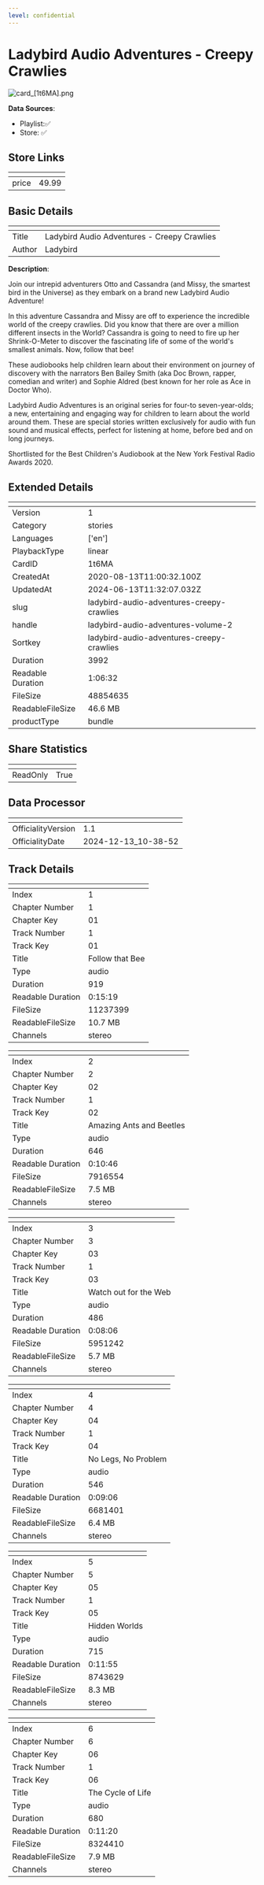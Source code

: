 ```yaml
---
level: confidential
---
```

# Ladybird Audio Adventures - Creepy Crawlies

![card_[1t6MA].png](../../img/cards/card_[1t6MA].png)

**Data Sources**: 

- Playlist:✅
- Store: ✅


## Store Links

| <!-- --> | <!-- --> |
| - | - |
| price | 49.99 |


## Basic Details

| <!-- --> | <!-- --> |
| - | - |
| Title | Ladybird Audio Adventures - Creepy Crawlies |
| Author | Ladybird |

**Description**:

Join our intrepid adventurers Otto and Cassandra (and Missy, the smartest bird in the Universe) as they embark on a brand new Ladybird Audio Adventure! 

In this adventure Cassandra and Missy are off to experience the incredible world of the creepy crawlies. Did you know that there are over a million different insects in the World? Cassandra is going to need to fire up her Shrink-O-Meter to discover the fascinating life of some of the world's smallest animals. Now, follow that bee!

These audiobooks help children learn about their environment on journey of discovery with the narrators Ben Bailey Smith (aka Doc Brown, rapper, comedian and writer) and Sophie Aldred (best known for her role as Ace in Doctor Who).

Ladybird Audio Adventures is an original series for four-to seven-year-olds; a new, entertaining and engaging way for children to learn about the world around them. These are special stories written exclusively for audio with fun sound and musical effects, perfect for listening at home, before bed and on long journeys. 

Shortlisted for the Best Children's Audiobook at the New York Festival Radio Awards 2020.


## Extended Details

| <!-- --> | <!-- --> |
| - | - |
| Version | 1 |
| Category | stories |
| Languages | ['en'] |
| PlaybackType | linear |
| CardID | 1t6MA |
| CreatedAt | 2020-08-13T11:00:32.100Z |
| UpdatedAt | 2024-06-13T11:32:07.032Z |
| slug | ladybird-audio-adventures-creepy-crawlies |
| handle | ladybird-audio-adventures-volume-2 |
| Sortkey | ladybird-audio-adventures-creepy-crawlies |
| Duration | 3992 |
| Readable Duration | 1:06:32 |
| FileSize | 48854635 |
| ReadableFileSize | 46.6 MB |
| productType | bundle |


## Share Statistics

| <!-- --> | <!-- --> |
| - | - |
| ReadOnly | True |


## Data Processor

| <!-- --> | <!-- --> |
| - | - |
| OfficialityVersion | 1.1
| OfficialityDate | 2024-12-13_10-38-52


## Track Details

| <!-- --> | <!-- --> |
| - | - |
| Index | 1 |
| Chapter Number | 1 |
| Chapter Key | 01 |
| Track Number | 1 |
| Track Key | 01 |
| Title | Follow that Bee |
| Type | audio |
| Duration | 919 |
| Readable Duration | 0:15:19 |
| FileSize | 11237399 |
| ReadableFileSize | 10.7 MB |
| Channels | stereo |

| <!-- --> | <!-- --> |
| - | - |
| Index | 2 |
| Chapter Number | 2 |
| Chapter Key | 02 |
| Track Number | 1 |
| Track Key | 02 |
| Title | Amazing Ants and Beetles |
| Type | audio |
| Duration | 646 |
| Readable Duration | 0:10:46 |
| FileSize | 7916554 |
| ReadableFileSize | 7.5 MB |
| Channels | stereo |

| <!-- --> | <!-- --> |
| - | - |
| Index | 3 |
| Chapter Number | 3 |
| Chapter Key | 03 |
| Track Number | 1 |
| Track Key | 03 |
| Title | Watch out for the Web |
| Type | audio |
| Duration | 486 |
| Readable Duration | 0:08:06 |
| FileSize | 5951242 |
| ReadableFileSize | 5.7 MB |
| Channels | stereo |

| <!-- --> | <!-- --> |
| - | - |
| Index | 4 |
| Chapter Number | 4 |
| Chapter Key | 04 |
| Track Number | 1 |
| Track Key | 04 |
| Title | No Legs, No Problem |
| Type | audio |
| Duration | 546 |
| Readable Duration | 0:09:06 |
| FileSize | 6681401 |
| ReadableFileSize | 6.4 MB |
| Channels | stereo |

| <!-- --> | <!-- --> |
| - | - |
| Index | 5 |
| Chapter Number | 5 |
| Chapter Key | 05 |
| Track Number | 1 |
| Track Key | 05 |
| Title | Hidden Worlds |
| Type | audio |
| Duration | 715 |
| Readable Duration | 0:11:55 |
| FileSize | 8743629 |
| ReadableFileSize | 8.3 MB |
| Channels | stereo |

| <!-- --> | <!-- --> |
| - | - |
| Index | 6 |
| Chapter Number | 6 |
| Chapter Key | 06 |
| Track Number | 1 |
| Track Key | 06 |
| Title | The Cycle of Life |
| Type | audio |
| Duration | 680 |
| Readable Duration | 0:11:20 |
| FileSize | 8324410 |
| ReadableFileSize | 7.9 MB |
| Channels | stereo |

